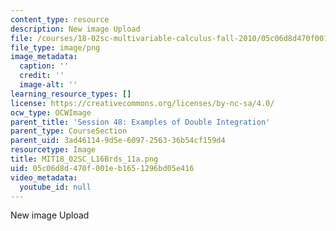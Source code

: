 ```yaml
---
content_type: resource
description: New image Upload
file: /courses/18-02sc-multivariable-calculus-fall-2010/05c06d8d470f001eb1651296bd05e416_MIT18_02SC_L16Brds_11a.png
file_type: image/png
image_metadata:
  caption: ''
  credit: ''
  image-alt: ''
learning_resource_types: []
license: https://creativecommons.org/licenses/by-nc-sa/4.0/
ocw_type: OCWImage
parent_title: 'Session 48: Examples of Double Integration'
parent_type: CourseSection
parent_uid: 3ad46114-9d5e-6097-2563-36b54cf159d4
resourcetype: Image
title: MIT18_02SC_L16Brds_11a.png
uid: 05c06d8d-470f-001e-b165-1296bd05e416
video_metadata:
  youtube_id: null
---
```

New image Upload
